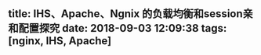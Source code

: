 title: IHS、Apache、Ngnix 的负载均衡和session亲和配置探究
date: 2018-09-03 12:09:38
tags: [nginx, IHS, Apache]
---
